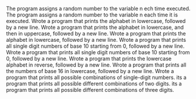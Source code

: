The program assigns a random number to the variable n ech time executed.
The program assigns a random number to the variable n each time it is executed.
Wrote a program that prints the alphabet in lowercase, followed by a new line.
Wrote a program that prints the alphabet in lowercase, and then in uppercase, followed by a new line.
Wrote a program that prints the alphabet in lowercase, followed by a new line.
Wrote a program that prints all single digit numbers of base 10 starting from 0, followed by a new line.
Wrote a program that prints all single digit numbers of base 10 starting from 0, followed by a new line.
Wrote a program that prints the lowercase alphabet in reverse, followed by a new line.
Wrote a program that prints all the numbers of base 16 in lowercase, followed by a new line.
Wrote a program that prints all possible combinations of single-digit numbers.
its a program that prints all possible different combinations of two digits.
its a program that prints all possible different combinations of three digits.
